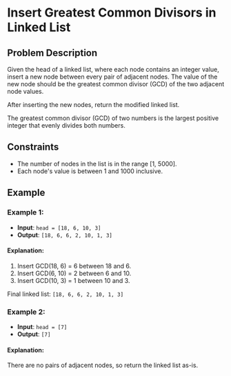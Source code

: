 # Insert Greatest Common Divisors in Linked List

## Problem Description

Given the head of a linked list, where each node contains an integer value, insert a new node between every pair of adjacent nodes. The value of the new node should be the greatest common divisor (GCD) of the two adjacent node values.

After inserting the new nodes, return the modified linked list.

The greatest common divisor (GCD) of two numbers is the largest positive integer that evenly divides both numbers.

## Constraints

- The number of nodes in the list is in the range [1, 5000].
- Each node's value is between 1 and 1000 inclusive.

## Example

### Example 1:

- **Input**: `head = [18, 6, 10, 3]`
- **Output**: `[18, 6, 6, 2, 10, 1, 3]`
  
#### Explanation:
1. Insert GCD(18, 6) = 6 between 18 and 6.
2. Insert GCD(6, 10) = 2 between 6 and 10.
3. Insert GCD(10, 3) = 1 between 10 and 3.

Final linked list: `[18, 6, 6, 2, 10, 1, 3]`

### Example 2:

- **Input**: `head = [7]`
- **Output**: `[7]`

#### Explanation:
There are no pairs of adjacent nodes, so return the linked list as-is.